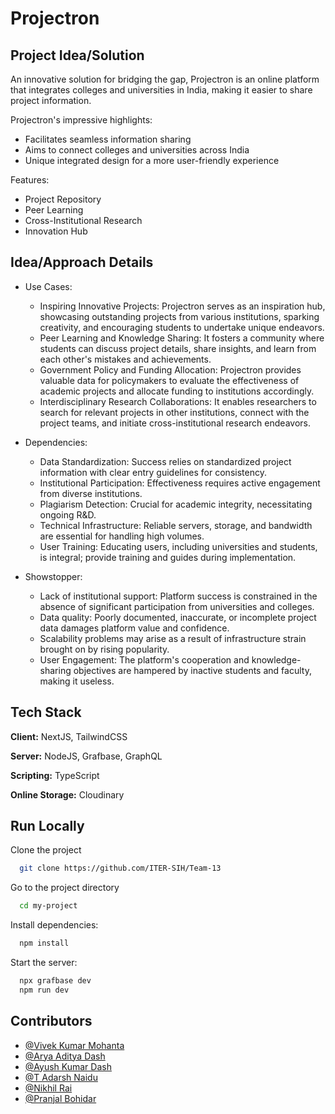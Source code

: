 
# Projectron

## Project Idea/Solution
An innovative solution for bridging the gap, Projectron is an online platform that integrates colleges and universities in India, making it easier to share project information.

Projectron's impressive highlights:
- Facilitates seamless information sharing
- Aims to connect colleges and universities across India
- Unique integrated design for a more user-friendly experience

Features:
- Project Repository
- Peer Learning
- Cross-Institutional Research
- Innovation Hub


## Idea/Approach Details
- Use Cases:
    - Inspiring Innovative Projects: Projectron serves as an inspiration hub, showcasing outstanding projects from various institutions, sparking creativity, and encouraging students to undertake unique endeavors.
    - Peer Learning and Knowledge Sharing: It fosters a community where students can discuss project details, share insights, and learn from each other's mistakes and achievements.
    - Government Policy and Funding Allocation: Projectron provides valuable data for policymakers to evaluate the effectiveness of academic projects and allocate funding to institutions accordingly.
    - Interdisciplinary Research Collaborations: It enables researchers to search for relevant projects in other institutions, connect with the project teams, and initiate cross-institutional research endeavors.

- Dependencies:
    - Data Standardization: Success relies on standardized project information with clear entry guidelines for consistency.
    - Institutional Participation: Effectiveness requires active engagement from diverse institutions.
    - Plagiarism Detection: Crucial for academic integrity, necessitating ongoing R&D.
    - Technical Infrastructure: Reliable servers, storage, and bandwidth are essential for handling high volumes.
    - User Training: Educating users, including universities and students, is integral; provide training and guides during implementation.

- Showstopper:
    - Lack of institutional support: Platform success is constrained in the absence of significant participation from universities and colleges.
    - Data quality: Poorly documented, inaccurate, or incomplete project data damages platform value and confidence.
    - Scalability problems may arise as a result of infrastructure strain brought on by rising popularity.
    - User Engagement: The platform's cooperation and knowledge-sharing objectives are hampered by inactive students and faculty, making it useless.

## Tech Stack

**Client:** NextJS, TailwindCSS

**Server:** NodeJS, Grafbase, GraphQL

**Scripting:** TypeScript

**Online Storage:** Cloudinary


## Run Locally

Clone the project

```bash
  git clone https://github.com/ITER-SIH/Team-13
```

Go to the project directory

```bash
  cd my-project
```

Install dependencies:

```bash
  npm install
```

Start the server:

```bash
  npx grafbase dev
  npm run dev
```


## Contributors

- [@Vivek Kumar Mohanta](https://github.com/VivekMohanta03)
- [@Arya Aditya Dash](https://github.com/aryaaditya3609)
- [@Ayush Kumar Dash](https://github.com/ROCK1235)
- [@T Adarsh Naidu](https://github.com/adarsh-ON-crack)
- [@Nikhil Rai](https://github.com/nikhilrai555)
- [@Pranjal Bohidar](https://github.com/Pranjal-Bohidar)